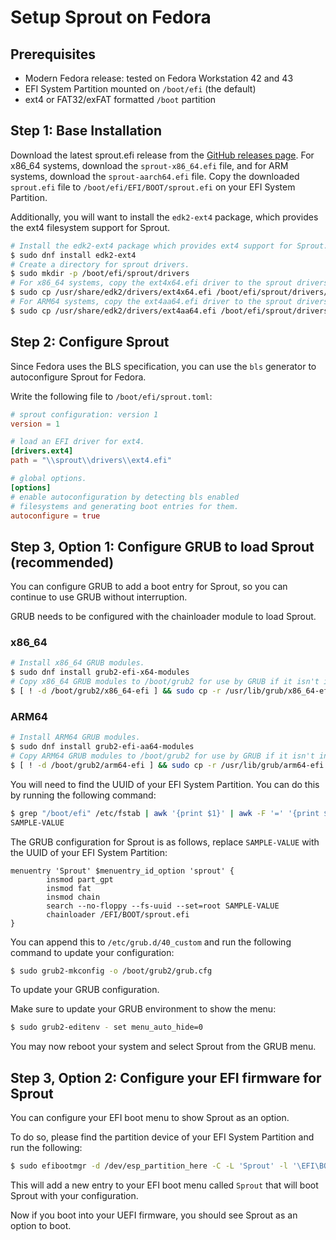 # Setup Sprout on Fedora

## Prerequisites

- Modern Fedora release: tested on Fedora Workstation 42 and 43
- EFI System Partition mounted on `/boot/efi` (the default)
- ext4 or FAT32/exFAT formatted `/boot` partition

## Step 1: Base Installation

Download the latest sprout.efi release from the [GitHub releases page](https://github.com/edera-dev/sprout/releases).
For x86_64 systems, download the `sprout-x86_64.efi` file, and for ARM systems, download the `sprout-aarch64.efi` file.
Copy the downloaded `sprout.efi` file to `/boot/efi/EFI/BOOT/sprout.efi` on your EFI System Partition.

Additionally, you will want to install the `edk2-ext4` package, which provides the ext4 filesystem support for Sprout.

```bash
# Install the edk2-ext4 package which provides ext4 support for Sprout.
$ sudo dnf install edk2-ext4
# Create a directory for sprout drivers.
$ sudo mkdir -p /boot/efi/sprout/drivers
# For x86_64 systems, copy the ext4x64.efi driver to the sprout drivers directory.
$ sudo cp /usr/share/edk2/drivers/ext4x64.efi /boot/efi/sprout/drivers/ext4.efi
# For ARM64 systems, copy the ext4aa64.efi driver to the sprout drivers directory.
$ sudo cp /usr/share/edk2/drivers/ext4aa64.efi /boot/efi/sprout/drivers/ext4.efi
```

## Step 2: Configure Sprout

Since Fedora uses the BLS specification, you can use the `bls` generator to autoconfigure Sprout for Fedora.

Write the following file to `/boot/efi/sprout.toml`:

```toml
# sprout configuration: version 1
version = 1

# load an EFI driver for ext4.
[drivers.ext4]
path = "\\sprout\\drivers\\ext4.efi"

# global options.
[options]
# enable autoconfiguration by detecting bls enabled
# filesystems and generating boot entries for them.
autoconfigure = true
```

## Step 3, Option 1: Configure GRUB to load Sprout (recommended)

You can configure GRUB to add a boot entry for Sprout, so you can continue to use GRUB without interruption.

GRUB needs to be configured with the chainloader module to load Sprout.

### x86_64

```bash
# Install x86_64 GRUB modules.
$ sudo dnf install grub2-efi-x64-modules
# Copy x86_64 GRUB modules to /boot/grub2 for use by GRUB if it isn't installed already.
$ [ ! -d /boot/grub2/x86_64-efi ] && sudo cp -r /usr/lib/grub/x86_64-efi /boot/grub2/x86_64-efi
```

### ARM64

```bash
# Install ARM64 GRUB modules.
$ sudo dnf install grub2-efi-aa64-modules
# Copy ARM64 GRUB modules to /boot/grub2 for use by GRUB if it isn't installed already.
$ [ ! -d /boot/grub2/arm64-efi ] && sudo cp -r /usr/lib/grub/arm64-efi /boot/grub2/x86_64-efi
```

You will need to find the UUID of your EFI System Partition. You can do this by running the following command:
```bash
$ grep "/boot/efi" /etc/fstab | awk '{print $1}' | awk -F '=' '{print $2}'
SAMPLE-VALUE
```

The GRUB configuration for Sprout is as follows, replace `SAMPLE-VALUE` with the UUID of your EFI System Partition:

```grub
menuentry 'Sprout' $menuentry_id_option 'sprout' {
        insmod part_gpt
        insmod fat
        insmod chain
        search --no-floppy --fs-uuid --set=root SAMPLE-VALUE
        chainloader /EFI/BOOT/sprout.efi
}
```

You can append this to `/etc/grub.d/40_custom` and run the following command to update your configuration:
```bash
$ sudo grub2-mkconfig -o /boot/grub2/grub.cfg
```

To update your GRUB configuration.

Make sure to update your GRUB environment to show the menu:

```bash
$ sudo grub2-editenv - set menu_auto_hide=0
```

You may now reboot your system and select Sprout from the GRUB menu.

## Step 3, Option 2: Configure your EFI firmware for Sprout

You can configure your EFI boot menu to show Sprout as an option.

To do so, please find the partition device of your EFI System Partition and run the following:

```bash
$ sudo efibootmgr -d /dev/esp_partition_here -C -L 'Sprout' -l '\EFI\BOOT\sprout.efi'
```

This will add a new entry to your EFI boot menu called `Sprout` that will boot Sprout with your configuration.

Now if you boot into your UEFI firmware, you should see Sprout as an option to boot.
